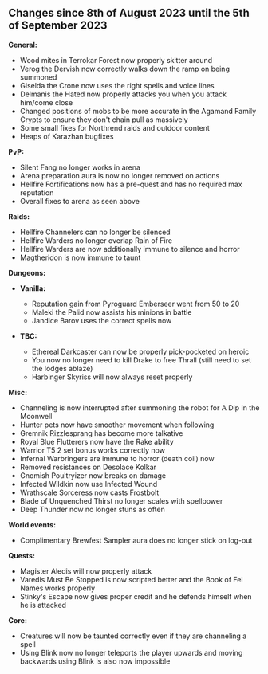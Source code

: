 ## Changes since 8th of August 2023 until the 5th of September 2023
**General:**
- Wood mites in Terrokar Forest now properly skitter around
- Verog the Dervish now correctly walks down the ramp on being summoned
- Giselda the Crone now uses the right spells and voice lines
- Delmanis the Hated now properly attacks you when you attack him/come close
- Changed positions of mobs to be more accurate in the Agamand Family Crypts to ensure they don't chain pull as massively
- Some small fixes for Northrend raids and outdoor content
- Heaps of Karazhan bugfixes

**PvP:**
- Silent Fang no longer works in arena
- Arena preparation aura is now no longer removed on actions
- Hellfire Fortifications now has a pre-quest and has no required max reputation
- Overall fixes to arena as seen above

**Raids:**
- Hellfire Channelers can no longer be silenced
- Hellfire Warders no longer overlap Rain of Fire
- Hellfire Warders are now additionally immune to silence and horror
- Magtheridon is now immune to taunt

**Dungeons:**
- **Vanilla:**
  - Reputation gain from Pyroguard Emberseer went from 50 to 20
  - Maleki the Palid now assists his minions in battle
  - Jandice Barov uses the correct spells now

- **TBC:**
  - Ethereal Darkcaster can now be properly pick-pocketed on heroic
  - You now no longer need to kill Drake to free Thrall (still need to set the lodges ablaze)
  - Harbinger Skyriss will now always reset properly

**Misc:**
- Channeling is now interrupted after summoning the robot for A Dip in the Moonwell
- Hunter pets now have smoother movement when following
- Gremnik Rizzlesprang has become more talkative
- Royal Blue Flutterers now have the Rake ability
- Warrior T5 2 set bonus works correctly now
- Infernal Warbringers are immune to horror (death coil) now
- Removed resistances on Desolace Kolkar
- Gnomish Poultryizer now breaks on damage
- Infected Wildkin now use Infected Wound
- Wrathscale Sorceress now casts Frostbolt
- Blade of Unquenched Thirst no longer scales with spellpower
- Deep Thunder now no longer stuns as often

**World events:**
- Complimentary Brewfest Sampler aura does no longer stick on log-out

**Quests:**
- Magister Aledis will now properly attack
- Varedis Must Be Stopped is now scripted better and the Book of Fel Names works properly
- Stinky's Escape now gives proper credit and he defends himself when he is attacked

**Core:**
- Creatures will now be taunted correctly even if they are channeling a spell
- Using Blink now no longer teleports the player upwards and moving backwards using Blink is also now impossible
